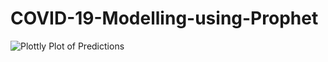 # COVID-19-Modelling-using-Prophet
![Plottly Plot of Predictions](https://drive.google.com/file/d/1-MtZVqAC245U03ccyuM6y4w_u7arFeQt/view?usp=sharing)
